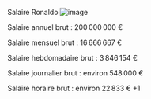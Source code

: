 Salaire Ronaldo
![image](https://github.com/user-attachments/assets/a5d4b86f-101a-41c5-b819-5c6cd1fad798)

Salaire annuel brut : 200 000 000 €

Salaire mensuel brut : 16 666 667 €

Salaire hebdomadaire brut : 3 846 154 €

Salaire journalier brut : environ 548 000 €

Salaire horaire brut : environ 22 833 €​
+1
